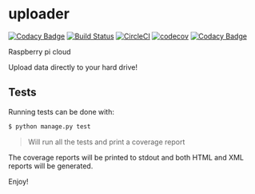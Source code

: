 # uploader

[![Codacy Badge](https://api.codacy.com/project/badge/Grade/7dd28ce2d89d414996e3245aff7e819d)](https://www.codacy.com/app/Quilliam/uploader?utm_source=github.com&utm_medium=referral&utm_content=Quilliam/uploader&utm_campaign=badger)
[![Build Status](https://travis-ci.org/Quilliam/uploader.svg?branch=master)](https://travis-ci.org/Quilliam/uploader)
[![CircleCI](https://circleci.com/gh/Quilliam/uploader.svg?style=svg)](https://circleci.com/gh/Quilliam/uploader)
[![codecov](https://codecov.io/gh/Quilliam/uploader/branch/master/graph/badge.svg)](https://codecov.io/gh/Quilliam/uploader)
[![Codacy Badge](https://api.codacy.com/project/badge/Coverage/7dd28ce2d89d414996e3245aff7e819d)](https://www.codacy.com/app/Quilliam/uploader?utm_source=github.com&utm_medium=referral&utm_content=Quilliam/uploader&utm_campaign=Badge_Coverage)

Raspberry pi cloud

Upload data directly to your hard drive!

## Tests

Running tests can be done with:

``` sh
$ python manage.py test
```
> Will run all the tests and print a coverage report

The coverage reports will be printed to stdout and both HTML and XML reports will be generated.

Enjoy!
